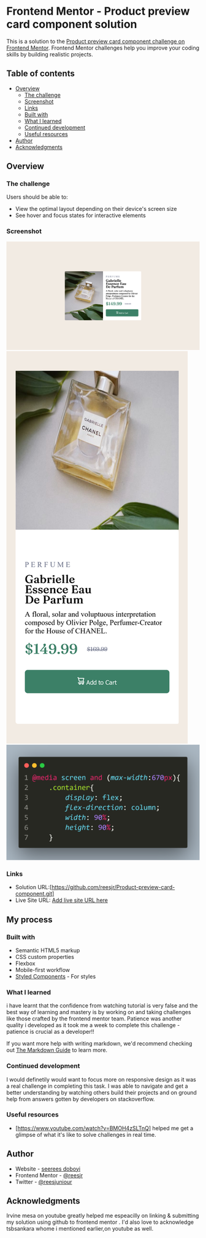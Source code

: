 # Frontend Mentor - Product preview card component solution

This is a solution to the [Product preview card component challenge on Frontend Mentor](https://www.frontendmentor.io/challenges/product-preview-card-component-GO7UmttRfa). Frontend Mentor challenges help you improve your coding skills by building realistic projects. 

## Table of contents

- [Overview](#overview)
  - [The challenge](#the-challenge)
  - [Screenshot](#screenshot)
  - [Links](#links)
  - [Built with](#built-with)
  - [What I learned](#what-i-learned)
  - [Continued development](#continued-development)
  - [Useful resources](#useful-resources)
- [Author](#author)
- [Acknowledgments](#acknowledgments)

## Overview

### The challenge

Users should be able to:

- View the optimal layout depending on their device's screen size
- See hover and focus states for interactive elements

### Screenshot

![](./screenshots/Screen%20Shot%202022-09-12%20at%2015.52.09.png)
![](./screenshots/Screen%20Shot%202022-09-12%20at%2015.53.04.png)
![](./screenshots/media%20query%20card.png)



### Links

- Solution URL:[https://github.com/reesjr/Product-preview-card-component.git]
- Live Site URL: [Add live site URL here](https://your-live-site-url.com)

## My process

### Built with

- Semantic HTML5 markup
- CSS custom properties
- Flexbox
- Mobile-first workflow
- [Styled Components](https://styled-components.com/) - For styles


### What I learned

i have learnt that the confidence from watching tutorial is very false and the best way of learning and mastery is by working on and taking challenges like those crafted by the frontend mentor team. Patience was another quality i developed as it took me a week to complete this challenge -patience is crucial as a developer!!


If you want more help with writing markdown, we'd recommend checking out [The Markdown Guide](https://www.markdownguide.org/) to learn more.


### Continued development

I would definetily would want to focus more on responsive design as it was a real challenge in completing this task. I was able to navigate and get a better understanding by watching others build their projects and on ground help from answers gotten by developers on stackoverflow.


### Useful resources

- [https://www.youtube.com/watch?v=BMOH4zSLTnQ] helped me get a glimpse of what it's like to solve challenges in real time.


## Author

- Website - [seerees doboyi](https://github.com/reesjr/Product-preview-card-component)
- Frontend Mentor - [@reesjr](https://www.frontendmentor.io/profile/reesjr)
- Twitter - [@reesjuniour](https://www.twitter.com/reesjuniour)

## Acknowledgments
Irvine mesa on youtube greatly helped me espeacilly on linking & submitting  my solution using github to frontend mentor . I'd also love to acknowledge tsbsankara whome i mentioned earlier,on youtube as well.